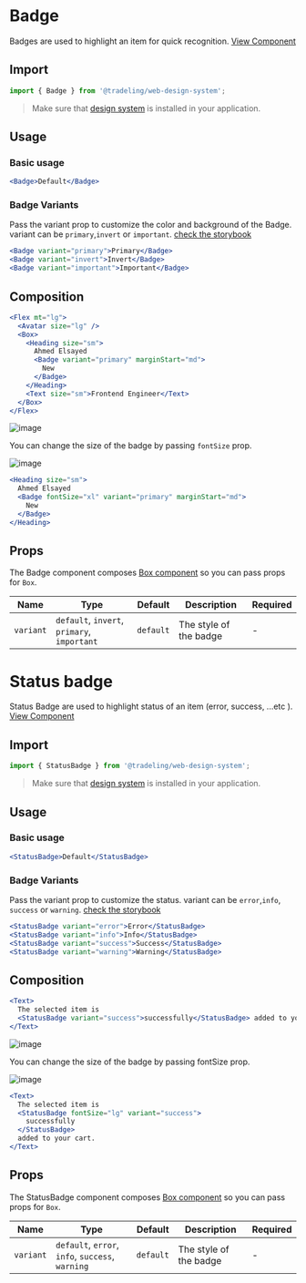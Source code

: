 # Badge

Badges are used to highlight an item for quick recognition.
[View Component](https://design-system.tradelingdev.com/?path=/story/badge--badge)

## Import

```jsx
import { Badge } from '@tradeling/web-design-system';
```

> Make sure that [design system](https://github.com/tradeling/web-design-system)
> is installed in your application.

## Usage

### Basic usage

```jsx
<Badge>Default</Badge>
```

### Badge Variants

Pass the variant prop to customize the color and background of the Badge.
variant can be `primary`,`invert` or `important`.
[check the storybook](https://design-system.tradelingdev.com/?path=/story/badge--badge)

```jsx
<Badge variant="primary">Primary</Badge>
<Badge variant="invert">Invert</Badge>
<Badge variant="important">Important</Badge>
```

## Composition

```jsx
<Flex mt="lg">
  <Avatar size="lg" />
  <Box>
    <Heading size="sm">
      Ahmed Elsayed
      <Badge variant="primary" marginStart="md">
        New
      </Badge>
    </Heading>
    <Text size="sm">Frontend Engineer</Text>
  </Box>
</Flex>
```

![image](https://user-images.githubusercontent.com/9809187/82138489-defa8180-9831-11ea-8f6e-d40d71709620.png)

You can change the size of the badge by passing `fontSize` prop.

![image](https://user-images.githubusercontent.com/9809187/82138655-2af9f600-9833-11ea-95f9-1fe6d3d1192e.png)

```jsx
<Heading size="sm">
  Ahmed Elsayed
  <Badge fontSize="xl" variant="primary" marginStart="md">
    New
  </Badge>
</Heading>
```

## Props

The Badge component composes [Box component](https://chakra-ui.com/box) so you
can pass props for `Box`.

| Name      | Type                                        | Default   | Description            | Required |
| --------- | ------------------------------------------- | --------- | ---------------------- | -------- |
| `variant` | `default`, `invert`, `primary`, `important` | `default` | The style of the badge | -        |

# Status badge

Status Badge are used to highlight status of an item (error, success, ...etc ).
[View Component](https://design-system.tradelingdev.com/?path=/story/badge--status-badge)

## Import

```jsx
import { StatusBadge } from '@tradeling/web-design-system';
```

> Make sure that [design system](https://github.com/tradeling/web-design-system)
> is installed in your application.

## Usage

### Basic usage

```jsx
<StatusBadge>Default</StatusBadge>
```

### Badge Variants

Pass the variant prop to customize the status. variant can be `error`,`info`,
`success` or `warning`.
[check the storybook](https://design-system.tradelingdev.com/?path=/story/badge--status-badge)

```jsx
<StatusBadge variant="error">Error</StatusBadge>
<StatusBadge variant="info">Info</StatusBadge>
<StatusBadge variant="success">Success</StatusBadge>
<StatusBadge variant="warning">Warning</StatusBadge>
```

## Composition

```jsx
<Text>
  The selected item is
  <StatusBadge variant="success">successfully</StatusBadge> added to your cart.
</Text>
```

![image](https://user-images.githubusercontent.com/9809187/82139263-a9589700-9837-11ea-94ce-b565b26144c4.png)

You can change the size of the badge by passing fontSize prop.

![image](https://user-images.githubusercontent.com/9809187/82139212-5aaafd00-9837-11ea-87c9-89c7151950a2.png)

```jsx
<Text>
  The selected item is
  <StatusBadge fontSize="lg" variant="success">
    successfully
  </StatusBadge>
  added to your cart.
</Text>
```

## Props

The StatusBadge component composes [Box component](https://chakra-ui.com/box) so
you can pass props for `Box`.

| Name      | Type                                             | Default   | Description            | Required |
| --------- | ------------------------------------------------ | --------- | ---------------------- | -------- |
| `variant` | `default`, `error`, `info`, `success`, `warning` | `default` | The style of the badge | -        |
